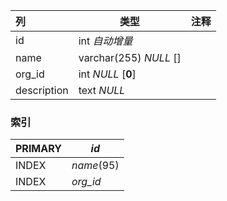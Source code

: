 | 列          | 类型                   | 注释 |
| :---------- | ---------------------- | ---- |
| id          | int *自动增量*         |      |
| name        | varchar(255) *NULL* [] |      |
| org_id      | int *NULL* [**0**]     |      |
| description | text *NULL*            |      |

### 索引

| PRIMARY | *id*       |
| :------ | ---------- |
| INDEX   | *name*(95) |
| INDEX   | *org_id*   |